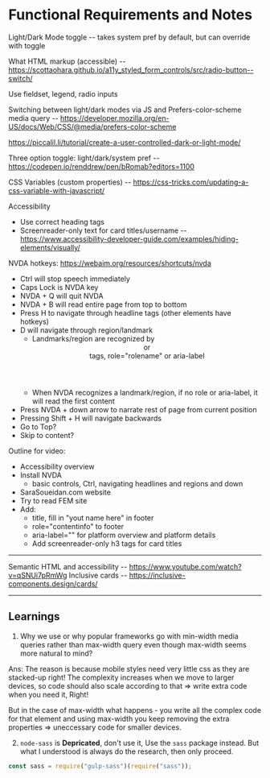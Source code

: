 # Functional Requirements and Notes

Light/Dark Mode toggle -- takes system pref by default, but can override with toggle

What HTML markup (accessible) -- https://scottaohara.github.io/a11y_styled_form_controls/src/radio-button--switch/

Use fieldset, legend, radio inputs

Switching between light/dark modes via JS and Prefers-color-scheme media query -- https://developer.mozilla.org/en-US/docs/Web/CSS/@media/prefers-color-scheme

https://piccalil.li/tutorial/create-a-user-controlled-dark-or-light-mode/

Three option toggle: light/dark/system pref -- https://codepen.io/renddrew/pen/bRomab?editors=1100

CSS Variables (custom properties) -- https://css-tricks.com/updating-a-css-variable-with-javascript/

Accessibility

- Use correct heading tags
- Screenreader-only text for card titles/username -- https://www.accessibility-developer-guide.com/examples/hiding-elements/visually/

NVDA hotkeys:
https://webaim.org/resources/shortcuts/nvda

- Ctrl will stop speech immediately
- Caps Lock is NVDA key
- NVDA + Q will quit NVDA
- NVDA + B will read entire page from top to bottom
- Press H to navigate through headline tags (other elements have hotkeys)
- D will navigate through region/landmark
  - Landmarks/region are recognized by <header> or <main> tags, role="rolename" or aria-label
  - When NVDA recognizes a landmark/region, if no role or aria-label, it will read the first content
- Press NVDA + down arrow to narrate rest of page from current position
- Pressing Shift + H will navigate backwards
- Go to Top?
- Skip to content?

Outline for video:

- Accessibility overview
- Install NVDA
  - basic controls, Ctrl, navigating headlines and regions and down
- SaraSoueidan.com website
- Try to read FEM site
- Add:
  - title, fill in "yout name here" in footer
  - role="contentinfo" to footer
  - aria-label="" for platform overview and platform details
  - Add screenreader-only h3 tags for card titles

---

Semantic HTML and accessibility -- https://www.youtube.com/watch?v=qSNUi7pRmWg
Inclusive cards -- https://inclusive-components.design/cards/




---


## Learnings

1. Why we use or why popular frameworks go with min-width media queries rather than max-width query even though max-width seems more natural to mind?

Ans: The reason is because mobile styles need very little css as they are stacked-up right! The complexity increases when we move to larger devices, so code should also scale according to that => write extra code when you need it, Right!

But in the case of max-width what happens - you write all the complex code for that element and using max-width you keep removing the extra properties => uneccessary code for smaller devices.

2. `node-sass` is **Depricated**, don't use it, Use the `sass` package instead. But what I understood is always do the research, then only proceed.

```js
const sass = require("gulp-sass")(require("sass"));
```
